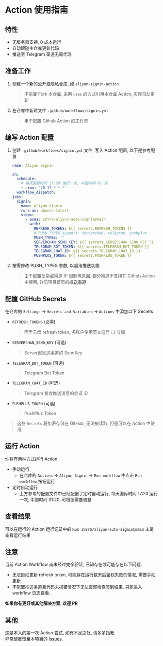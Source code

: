# Action 使用指南

## 特性

- 无服务器支持, 0 成本运行
- 自动跟随主仓库更新代码
- 推送至 Telegram 渠道无需代理

## 准备工作

1. 创建一个新的公开或隐私仓库, 如 `aliyun-signin-action`
   > 不需要 Fork 本仓库, 采用 `uses` 的方式引用本仓库 Action, 实现自动更新
2. 在仓库中新建文件 `.github/workflows/signin.yml`
   > 用于配置 Github Action 的工作流

## 编写 Action 配置

1. 创建 `.github/workflows/signin.yml` 文件, 写入 Action 配置, 以下是参考配置
   ```yaml
   name: Aliyun Signin
   
   on:
     schedule:
       # 每天国际时间 17:20 运行一次, 中国时间 01:20
       - cron: '20 17 * * *'
     workflow_dispatch:
   jobs:
     signin:
       name: Aliyun Signin
       runs-on: ubuntu-latest
       steps:
         - uses: ImYrS/aliyun-auto-signin@main
           with:
             REFRESH_TOKENS: ${{ secrets.REFRESH_TOKENS }}
             # PUSH_TYPES support: serverchan, telegram, pushplus
             PUSH_TYPES: ''
             SERVERCHAN_SEND_KEY: ${{ secrets.SERVERCHAN_SEND_KEY }}
             TELEGRAM_BOT_TOKEN: ${{ secrets.TELEGRAM_BOT_TOKEN }}
             TELEGRAM_CHAT_ID: ${{ secrets.TELEGRAM_CHAT_ID }}
             PUSHPLUS_TOKEN: ${{ secrets.PUSHPLUS_TOKEN }}
   ```
2. 按需修改 PUSH_TYPES 参数, 以启用推送功能
   > 由于配置复杂或渠道 IP 限制等原因, 部分渠道不支持在 Github Action 中使用,
   详见项目首页的[推送渠道](https://github.com/ImYrS/aliyun-auto-signin/blob/main/README.md#%E6%8E%A8%E9%80%81%E6%B8%A0%E9%81%93)

## 配置 GitHub Secrets

在仓库的 `Settings` -> `Secrets and Variables` -> `Actions` 中添加以下 Secrets

- `REFRESH_TOKENS` (必需)
  > 阿里云盘 refresh token, 多账户使用英文逗号 (,) 分隔
- `SERVERCHAN_SEND_KEY` (可选)
  > Server酱推送渠道的 SendKey
- `TELEGRAM_BOT_TOKEN` (可选)
  > Telegram Bot Token
- `TELEGRAM_CHAT_ID` (可选)
  > Telegram 接收推送消息的会话 ID
- `PUSHPLUS_TOKEN` (可选)
  > PushPlus Token

> 这些 `Secrets` 将加密存储在 GitHub, 无法被读取, 但是可以在 Action 中使用

## 运行 Action

你将有两种方式运行 Action

- 手动运行
    - 在仓库的 `Actions` -> `Aliyun Signin` -> `Run workflow` 中点击 `Run workflow` 按钮运行
- 定时自动运行
    - 上方参考的配置文件中已经配置了定时自动运行, 每天国际时间 17:20 运行一次, 中国时间 01:20, 可根据需要调整

## 查看结果

可以在运行的 Action 运行记录中的 `Run ImYrS/aliyun-auto-signin@main` 末尾查看运行结果

## 注意

当前 Action Workflow 尚未经过完全验证, 已知存在或可能存在以下问题.

- 无法自动更新 refresh token, 可能存在运行数天后鉴权失败的情况, 需要手动更新.
- 不配置推送渠道且代码未报错情况下无法直观检查签到结果, 只能进入 workflow 日志查看.

**如果你有更好或其他解决方案, 欢迎 PR**

## 其他

这是本人的第一次 Action 尝试, 如有不足之处, 请多多指教.  
异常请反馈至本项目的 [Issues](https://github.com/ImYrS/aliyun-auto-signin/issues).
